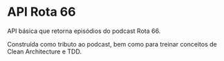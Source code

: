 # API Rota 66

API básica que retorna episódios do podcast Rota 66.

Construída como tributo ao podcast, bem como para treinar conceitos de Clean Architecture e TDD.
